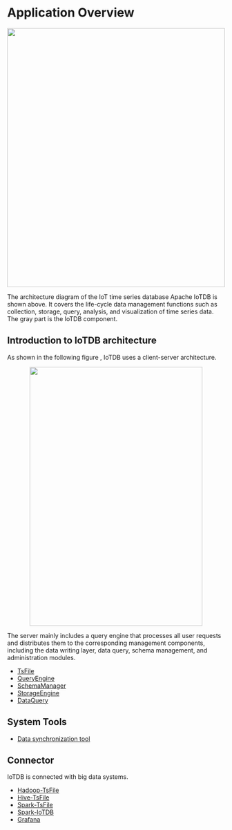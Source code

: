<!--

    Licensed to the Apache Software Foundation (ASF) under one
    or more contributor license agreements.  See the NOTICE file
    distributed with this work for additional information
    regarding copyright ownership.  The ASF licenses this file
    to you under the Apache License, Version 2.0 (the
    "License"); you may not use this file except in compliance
    with the License.  You may obtain a copy of the License at
    
        http://www.apache.org/licenses/LICENSE-2.0
    
    Unless required by applicable law or agreed to in writing,
    software distributed under the License is distributed on an
    "AS IS" BASIS, WITHOUT WARRANTIES OR CONDITIONS OF ANY
    KIND, either express or implied.  See the License for the
    specific language governing permissions and limitations
    under the License.

-->

# Application Overview

<img style="width:100%; max-width:800px; max-height:600px; margin-left:auto; margin-right:auto; display:block;" src="https://user-images.githubusercontent.com/19167280/73625222-ddd88680-467e-11ea-9098-e808ed4979c5.png">

The architecture diagram of the IoT time series database Apache IoTDB is shown above. It covers the life-cycle data management functions such as collection, storage, query, analysis, and visualization of time series data. The gray part is the IoTDB component.

## Introduction to IoTDB architecture

As shown in the following figure ,  IoTDB uses a client-server architecture.

<img style="width:100%; max-width:400px; max-height:600px; margin-left:auto; margin-right:auto; display:block;" src="https://user-images.githubusercontent.com/19167280/73625221-ddd88680-467e-11ea-9cf3-70367e5886f4.png">

The server mainly includes a query engine that processes all user requests and distributes them to the corresponding management components, including the data writing layer, data query, schema management, and administration modules.

* [TsFile](../TsFile/TsFile.html)
* [QueryEngine](../QueryEngine/QueryEngine.html)
* [SchemaManager](/SystemDesign/SchemaManager/SchemaManager.html)
* [StorageEngine](/SystemDesign/StorageEngine/StorageEngine.html)
* [DataQuery](/SystemDesign/DataQuery/DataQuery.html)

## System Tools

* [Data synchronization tool](/SystemDesign/Tools/Sync.html)

## Connector

IoTDB is connected with big data systems.

* [Hadoop-TsFile](/#/SystemDesign/progress/chap7/sec1)
* [Hive-TsFile](/SystemDesign/Connector/Hive-TsFile.html)
* [Spark-TsFile](/SystemDesign/Connector/Spark-TsFile.html)
* [Spark-IoTDB](/SystemDesign/Connector/Spark-IOTDB.html)
* [Grafana](/#/SystemDesign/progress/chap7/sec5)
